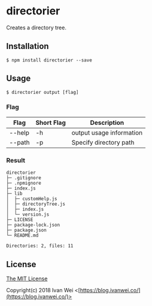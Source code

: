# directorier
Creates a directory tree.

## Installation

```
$ npm install directorier --save
```

## Usage

```
$ directorier output [flag]
```

### Flag

| Flag | Short Flag | Description |
|---|---|---|
| --help | -h | output usage information |
| --path | -p | Specify directory path |

### Result

```
directorier
├─ .gitignore
├─ .npmignore
├─ index.js
├─ lib
│  ├─ customHelp.js
│  ├─ directoryTree.js
│  ├─ index.js
│  └─ version.js
├─ LICENSE
├─ package-lock.json
├─ package.json
└─ README.md

Directories: 2, files: 11
```

## License

[The MIT License](https://raw.githubusercontent.com/ivanwei/passport-line-auth/master/LICENSE)

Copyright(c) 2018 Ivan Wei <[https://blog.ivanwei.co/](https://blog.ivanwei.co/)>
